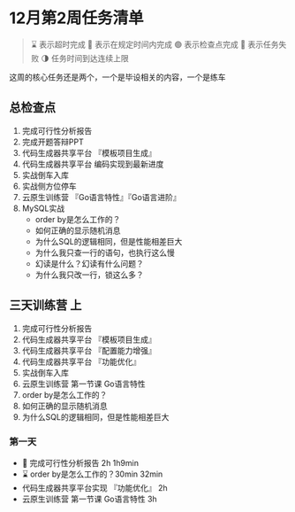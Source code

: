 # 12月第2周任务清单
> ⌛️ 表示超时完成
> 🍻 表示在规定时间内完成
> 🟢 表示检查点完成
> 🔴 表示任务失败
> 🌗 任务时间到达连续上限

这周的核心任务还是两个，一个是毕设相关的内容，一个是练车
## 总检查点
1. 完成可行性分析报告
2. 完成开题答辩PPT
3. 代码生成器共享平台 『模板项目生成』
4. 代码生成器共享平台 编码实现到最新进度
5. 实战倒车入库
6. 实战侧方位停车
7. 云原生训练营 『Go语言特性』『Go语言进阶』
8. MySQL实战
    - order by是怎么工作的？
    - 如何正确的显示随机消息
    - 为什么SQL的逻辑相同，但是性能相差巨大
    - 为什么我只查一行的语句，也执行这么慢
    - 幻读是什么？幻读有什么问题？
    - 为什么我只改一行，锁这么多？
## 三天训练营 上
1. 完成可行性分析报告
2. 代码生成器共享平台 『模板项目生成』
3. 代码生成器共享平台 『配置能力增强』
4. 代码生成器共享平台 『功能优化』
5. 实战倒车入库
6. 云原生训练营 第一节课 Go语言特性
7.  order by是怎么工作的？
8. 如何正确的显示随机消息
9. 为什么SQL的逻辑相同，但是性能相差巨大
### 第一天
- 🍻  完成可行性分析报告 2h 1h9min
-  ⌛️ order by是怎么工作的？30min 32min
- 代码生成器共享平台实现 『功能优化』 2h
- 云原生训练营 第一节课 Go语言特性 3h


